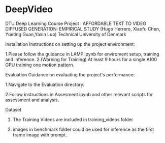 # DeepVideo
DTU Deep Learning Course Project :
              AFFORDABLE TEXT TO VIDEO DIFFUSED GENERATION: EMPIRICAL STUDY 
                    (Hugo Herrero, Xiaofu Chen, Yueting Guan,Yaxin Luo)
                            Technical University of Denmark

Installation
Instructions on setting up the project environment:

1.Please follow the guidance in LAMP.ipynb for enviroment setup, training and inference.
2.(Warning for Training) At least 9 hours for a single A100 GPU training one motion pattern.

Evaluation
Guidance on evaluating the project's performance:

1.Navigate to the Evaluation directory.

2.Follow instructions in Assesment.ipynb and other relevant scripts for assessment and analysis.

Dataset

1. The Training Videos are included in training_videos folder

2. images in benchmark folder could be used for inference as the first frame image with prompt.

